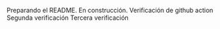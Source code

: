 Preparando el README. En construcción. 
Verificación de github action
Segunda verificación
Tercera verificación
